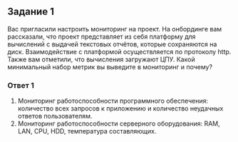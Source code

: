 ## Задание 1

Вас пригласили настроить мониторинг на проект. На онбординге вам рассказали, что проект представляет из себя платформу для вычислений с выдачей текстовых отчётов, которые сохраняются на диск. Взаимодействие с платформой осуществляется по протоколу http. Также вам отметили, что вычисления загружают ЦПУ. Какой минимальный набор метрик вы выведите в мониторинг и почему?  

### Ответ 1 

1) Мониторинг работоспособности программного обеспечения: количество всех запросов к приложению и количество неудачных ответов пользователям.
2) Мониторинг работоспособности серверного оборудования: RAM, LAN, CPU, HDD, температура составляющих.

